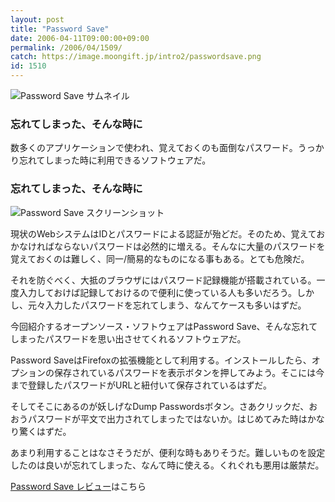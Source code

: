 ```yaml
---
layout: post
title: "Password Save"
date: 2006-04-11T09:00:00+09:00
permalink: /2006/04/1509/
catch: https://image.moongift.jp/intro2/passwordsave.png
id: 1510
---
```

 ![Password Save サムネイル](https://image.moongift.jp/intro2/passwordsave.t.png "Password Save サムネイル")
  

### 忘れてしまった、そんな時に
  
数多くのアプリケーションで使われ、覚えておくのも面倒なパスワード。うっかり忘れてしまった時に利用できるソフトウェアだ。  
<!--more-->  

### 忘れてしまった、そんな時に
  

![Password Save スクリーンショット](https://image.moongift.jp/intro2/passwordsave.png "Password Save スクリーンショット")

  

現状のWebシステムはIDとパスワードによる認証が殆どだ。そのため、覚えておかなければならないパスワードは必然的に増える。そんなに大量のパスワードを覚えておくのは難しく、同一/簡易的なものになる事もある。とても危険だ。

  

それを防ぐべく、大抵のブラウザにはパスワード記録機能が搭載されている。一度入力しておけば記録しておけるので便利に使っている人も多いだろう。しかし、元々入力したパスワードを忘れてしまう、なんてケースも多いはずだ。

  

今回紹介するオープンソース・ソフトウェアはPassword Save、そんな忘れてしまったパスワードを思い出させてくれるソフトウェアだ。

  

Password SaveはFirefoxの拡張機能として利用する。インストールしたら、オプションの保存されているパスワードを表示ボタンを押してみよう。そこには今まで登録したパスワードがURLと紐付いて保存されているはずだ。

  

そしてそこにあるのが妖しげなDump Passwordsボタン。さあクリックだ、おおうパスワードが平文で出力されてしまったではないか。はじめてみた時はかなり驚くはずだ。

  

あまり利用することはなさそうだが、便利な時もありそうだ。難しいものを設定したのは良いが忘れてしまった、なんて時に使える。くれぐれも悪用は厳禁だ。

  

[Password Save レビュー](http://oss.moongift.jp/review/i-1512.html)はこちら


